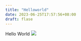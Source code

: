```yaml
---
title: "Helloworld"
date: 2023-06-25T17:57:56+08:00
draft: flase
---
```


Hello World
![](https://c.tenor.com/x8v1oNUOmg4AAAAd/rickroll-roll.gif)